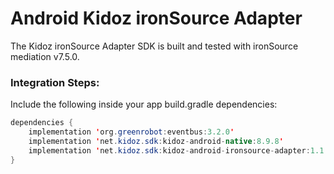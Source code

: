 # Android Kidoz ironSource Adapter

The Kidoz ironSource Adapter SDK is built and tested with ironSource mediation v7.5.0.

### Integration Steps:

Include the following inside your app build.gradle dependencies:

```java
dependencies {
    implementation 'org.greenrobot:eventbus:3.2.0'
    implementation 'net.kidoz.sdk:kidoz-android-native:8.9.8'
    implementation 'net.kidoz.sdk:kidoz-android-ironsource-adapter:1.1.2'
}
``` 
